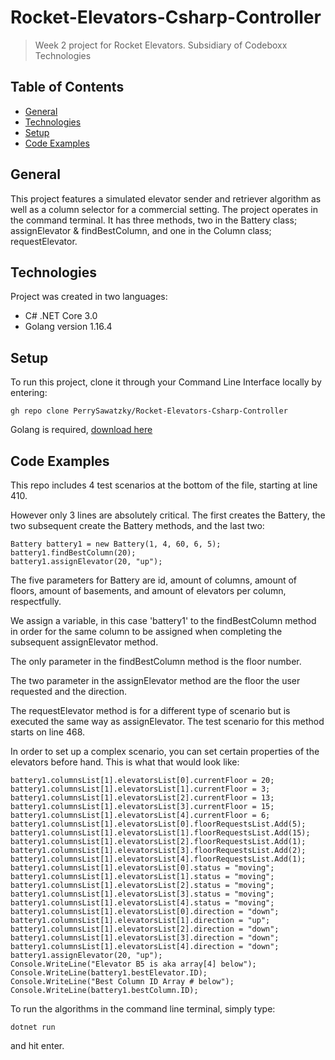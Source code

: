 # Rocket-Elevators-Csharp-Controller
> Week 2 project for Rocket Elevators. Subsidiary of Codeboxx Technologies
## Table of Contents
* [General](#general)
* [Technologies](#technologies)
* [Setup](#setup)
* [Code Examples](#Code-Examples)

## General
This project features a simulated elevator sender and retriever algorithm as well as a column selector for a commercial setting. The project operates in the command terminal.
It has three methods, two in the Battery class; assignElevator & findBestColumn, and one in the Column class; requestElevator.

## Technologies
Project was created in two languages:
* C# .NET Core 3.0
* Golang version 1.16.4

## Setup
To run this project, clone it through your Command Line Interface locally by entering:
```
gh repo clone PerrySawatzky/Rocket-Elevators-Csharp-Controller
```
Golang is required, [download here](https://https://dotnet.microsoft.com/download)

## Code Examples
This repo includes 4 test scenarios at the bottom of the file, starting at line 410.

However only 3 lines are absolutely critical. The first creates the Battery, the two subsequent create the Battery methods, and the last two:
```
Battery battery1 = new Battery(1, 4, 60, 6, 5);
battery1.findBestColumn(20);
battery1.assignElevator(20, "up");
```
The five parameters for Battery are id, amount of columns, amount of floors, amount of basements, and amount of elevators per column, respectfully.

We assign a variable, in this case 'battery1' to the findBestColumn method in order for the same column to be assigned when completing the subsequent assignElevator method. 

The only parameter in the findBestColumn method is the floor number.

The two parameter in the assignElevator method are the floor the user requested and the direction.

The requestElevator method is for a different type of scenario but is executed the same way as assignElevator. The test scenario for this method starts on line 468.

In order to set up a complex scenario, you can set certain properties of the elevators before hand. This is what that would look like:
```
battery1.columnsList[1].elevatorsList[0].currentFloor = 20;
battery1.columnsList[1].elevatorsList[1].currentFloor = 3;
battery1.columnsList[1].elevatorsList[2].currentFloor = 13;
battery1.columnsList[1].elevatorsList[3].currentFloor = 15;
battery1.columnsList[1].elevatorsList[4].currentFloor = 6;
battery1.columnsList[1].elevatorsList[0].floorRequestsList.Add(5);
battery1.columnsList[1].elevatorsList[1].floorRequestsList.Add(15);
battery1.columnsList[1].elevatorsList[2].floorRequestsList.Add(1);
battery1.columnsList[1].elevatorsList[3].floorRequestsList.Add(2);
battery1.columnsList[1].elevatorsList[4].floorRequestsList.Add(1);
battery1.columnsList[1].elevatorsList[0].status = "moving";
battery1.columnsList[1].elevatorsList[1].status = "moving";
battery1.columnsList[1].elevatorsList[2].status = "moving";
battery1.columnsList[1].elevatorsList[3].status = "moving";
battery1.columnsList[1].elevatorsList[4].status = "moving";
battery1.columnsList[1].elevatorsList[0].direction = "down";
battery1.columnsList[1].elevatorsList[1].direction = "up";
battery1.columnsList[1].elevatorsList[2].direction = "down";
battery1.columnsList[1].elevatorsList[3].direction = "down";
battery1.columnsList[1].elevatorsList[4].direction = "down";
battery1.assignElevator(20, "up");
Console.WriteLine("Elevator B5 is aka array[4] below");
Console.WriteLine(battery1.bestElevator.ID);
Console.WriteLine("Best Column ID Array # below");
Console.WriteLine(battery1.bestColumn.ID);
```
To run the algorithms in the command line terminal, simply type:
```
dotnet run
```
and hit enter.
